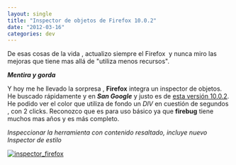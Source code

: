 ```yaml
---
layout: single
title: "Inspector de objetos de Firefox 10.0.2"
date: "2012-03-16"
categories: dev
---
```


De esas cosas de la vida , actualizo siempre el Firefox  y nunca miro las mejoras que tiene mas allá de "utiliza menos recursos".

**_Mentira y gorda_**

Y hoy me he llevado la sorpresa , **Firefox** integra un inspector de objetos. He buscado rápidamente y en **_San Google_** y justo es de [esta versión 10.0.2](https://www.mozilla.org/en-US/firefox/10.0.2/releasenotes/). He podido ver el color que utiliza de fondo un _DIV_ en cuestión de segundos  , con 2 clicks. Reconozco que es para uso básico ya que **firebug** tiene muchos mas años y es más completo.

_Inspeccionar la herramienta con contenido resaltado, incluye nuevo Inspector de estilo_

[![inspector_firefox](images/6797359246_fcd8b2192f.jpg)](https://farm8.staticflickr.com/7206/6797359246_fcd8b2192f_b.jpg)
